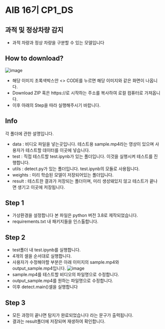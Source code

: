 # AIB 16기 CP1_DS

## 과적 및 정상차량 감지
- 과적 차량과 정상 차량을 구분할 수 있는 모델입니다

## How to download?
![image](https://user-images.githubusercontent.com/114691059/226193218-fcce3c4f-e36c-4699-96cf-748bf8e2e59d.png)
- 해당 이미지 초록색박스안 <> CODE를 누르면 해당 이미지와 같은 화면이 나옵니다.
- Download ZIP 혹은 https://로 시작하는 주소를 복사하여 로컬 컴퓨터로 가져옵니다.
- 이후 아래의 Step을 따라 실행해주시기 바랍니다.

## Info
각 폴더에 관한 설명입니다.
- data : 비디오 파일을 넣는곳입니다. 테스트용 sample.mp4라는 영상이 있으며 사용자가 테스트할 데이터를 이곳에 넣습니다.
- test : 직접 테스트할 test.ipynb가 있는 폴더입니다. 이것을 실행시켜 테스트를 진행합니다.
- utils : detect.py가 있는 폴더입니다. test.ipynb의 모듈로 사용됩니다.
- weights : 미리 학습된 모델이 저장되어있는 폴더입니다.
- result : 테스트한 결과가 저장되는 폴더이며, 미리 생성돼있지 않고 테스트가 끝나면 생기고 이곳에 저장됩니다.


## Step 1
- 가상환경을 설정합니다 본 파일은 python 버전 3.8로 제작되었습니다.
- requirements.txt 내 패키지들을 인스톨합니다.

## Step 2
- test폴더 내 test.ipynb를 실행합니다.
- 4개의 셀을 순서대로 실행합니다.
- 사용자가 수정해야할 부분은 아래 이미지의 sample.mp4와 output_sample.mp4입니다.
![image](https://user-images.githubusercontent.com/114691059/226195541-a3037211-ee99-4bb5-a3c5-07cfcccc148b.png)
- sample.mp4를 테스트할 비디오의 파일명으로 수정합니다.
- output_sample.mp4를 원하는 파일명으로 수정합니다.
- 이후 detect.main()셀을 실행합니다

## Step 3
- 모든 과정이 끝나면 탐지가 완료되었습니다 라는 문구가 출력됩니다.
- 결과는 result폴더에 저장되며 재생하여 확인합니다.
